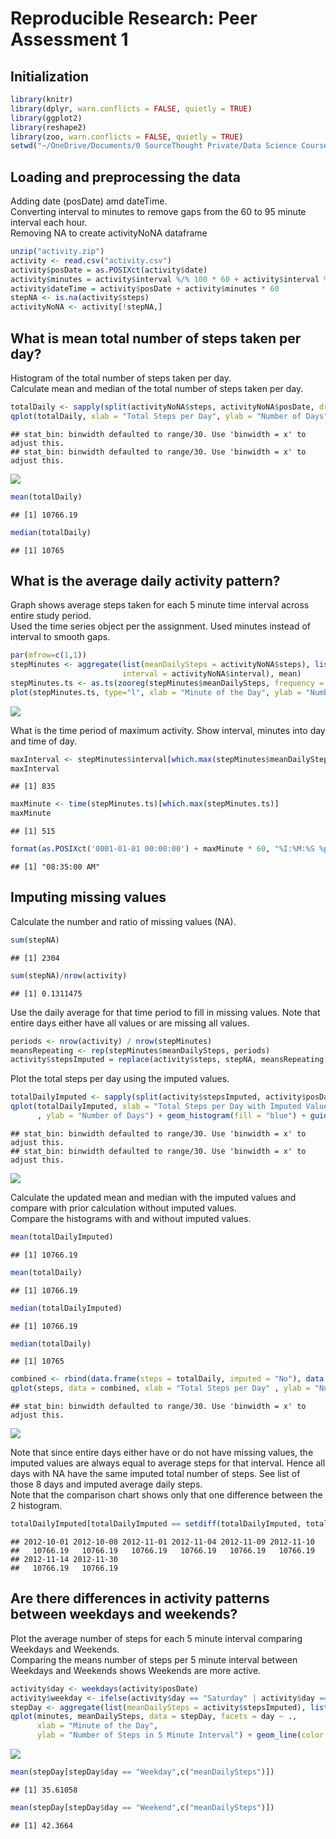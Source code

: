 # Reproducible Research: Peer Assessment 1
## Initialization


```r
library(knitr)
library(dplyr, warn.conflicts = FALSE, quietly = TRUE)
library(ggplot2)
library(reshape2)
library(zoo, warn.conflicts = FALSE, quietly = TRUE)
setwd("~/OneDrive/Documents/0 SourceThought Private/Data Science Course/repo/RepData_PeerAssessment1")
```

## Loading and preprocessing the data

Adding date (posDate) amd dateTime.  
Converting interval to minutes to remove gaps from the 60 to 95 minute interval each hour.  
Removing NA to create activityNoNA dataframe


```r
unzip("activity.zip")
activity <- read.csv("activity.csv")
activity$posDate = as.POSIXct(activity$date)
activity$minutes = activity$interval %/% 100 * 60 + activity$interval %% 100
activity$dateTime = activity$posDate + activity$minutes * 60
stepNA <- is.na(activity$steps)
activityNoNA <- activity[!stepNA,]
```

## What is mean total number of steps taken per day?

Histogram of the total number of steps taken per day.  
Calculate mean and median of the total number of steps taken per day.  


```r
totalDaily <- sapply(split(activityNoNA$steps, activityNoNA$posDate, drop = TRUE), sum)
qplot(totalDaily, xlab = "Total Steps per Day", ylab = "Number of Days") + geom_histogram(fill = "red") + guides(fill=FALSE)
```

```
## stat_bin: binwidth defaulted to range/30. Use 'binwidth = x' to adjust this.
## stat_bin: binwidth defaulted to range/30. Use 'binwidth = x' to adjust this.
```

![](PA1_template_files/figure-html/unnamed-chunk-1-1.png) 

```r
mean(totalDaily)
```

```
## [1] 10766.19
```

```r
median(totalDaily)
```

```
## [1] 10765
```

## What is the average daily activity pattern? 

Graph shows average steps taken for each 5 minute time interval across entire study period.  
Used the time series object per the assignment.   Used minutes instead of interval to smooth gaps.


```r
par(mfrow=c(1,1))
stepMinutes <- aggregate(list(meanDailySteps = activityNoNA$steps), list(minutes = activityNoNA$minutes, 
                         interval = activityNoNA$interval), mean)
stepMinutes.ts <- as.ts(zooreg(stepMinutes$meanDailySteps, frequency = .2, order.by = stepMinutes$minutes))
plot(stepMinutes.ts, type="l", xlab = "Minute of the Day", ylab = "Number of Steps in 5 Minute Interval")
```

![](PA1_template_files/figure-html/unnamed-chunk-2-1.png) 

What is the time period of maximum activity.   Show interval, minutes into day and time of day.


```r
maxInterval <- stepMinutes$interval[which.max(stepMinutes$meanDailySteps)]
maxInterval
```

```
## [1] 835
```

```r
maxMinute <- time(stepMinutes.ts)[which.max(stepMinutes.ts)]
maxMinute
```

```
## [1] 515
```

```r
format(as.POSIXct('0001-01-01 00:00:00') + maxMinute * 60, "%I:%M:%S %p") 
```

```
## [1] "08:35:00 AM"
```

## Imputing missing values

Calculate the number and ratio of missing values (NA).


```r
sum(stepNA)
```

```
## [1] 2304
```

```r
sum(stepNA)/nrow(activity)
```

```
## [1] 0.1311475
```

Use the daily average for that time period to fill in missing values.
Note that entire days either have all values or are missing all values.


```r
periods <- nrow(activity) / nrow(stepMinutes)
meansRepeating <- rep(stepMinutes$meanDailySteps, periods)
activity$stepsImputed = replace(activity$steps, stepNA, meansRepeating[stepNA])
```

Plot the total steps per day using the imputed values.  


```r
totalDailyImputed <- sapply(split(activity$stepsImputed, activity$posDate, drop = TRUE), sum)
qplot(totalDailyImputed, xlab = "Total Steps per Day with Imputed Values"
      , ylab = "Number of Days") + geom_histogram(fill = "blue") + guides(fill=FALSE)
```

```
## stat_bin: binwidth defaulted to range/30. Use 'binwidth = x' to adjust this.
## stat_bin: binwidth defaulted to range/30. Use 'binwidth = x' to adjust this.
```

![](PA1_template_files/figure-html/unnamed-chunk-6-1.png) 

Calculate the updated mean and median with the imputed values and compare with prior calculation without imputed values.  
Compare the histograms with and without imputed values.  


```r
mean(totalDailyImputed)
```

```
## [1] 10766.19
```

```r
mean(totalDaily)
```

```
## [1] 10766.19
```

```r
median(totalDailyImputed)
```

```
## [1] 10766.19
```

```r
median(totalDaily)
```

```
## [1] 10765
```

```r
combined <- rbind(data.frame(steps = totalDaily, imputed = "No"), data.frame(steps = totalDailyImputed, imputed = "Yes"))
qplot(steps, data = combined, xlab = "Total Steps per Day" , ylab = "Number of Days", fill = imputed, position = "dodge") 
```

```
## stat_bin: binwidth defaulted to range/30. Use 'binwidth = x' to adjust this.
```

![](PA1_template_files/figure-html/unnamed-chunk-7-1.png) 

Note that since entire days either have or do not have missing values, the imputed values are always equal to average steps
for that interval. 
Hence all days with NA have the same imputed total number of steps.  See list of those 8 days and imputed average daily steps.  
Note that the comparison chart shows only that one difference between the 2 histogram.  


```r
totalDailyImputed[totalDailyImputed == setdiff(totalDailyImputed, totalDaily)]
```

```
## 2012-10-01 2012-10-08 2012-11-01 2012-11-04 2012-11-09 2012-11-10 
##   10766.19   10766.19   10766.19   10766.19   10766.19   10766.19 
## 2012-11-14 2012-11-30 
##   10766.19   10766.19
```

## Are there differences in activity patterns between weekdays and weekends?

Plot the average number of steps for each 5 minute interval comparing Weekdays and Weekends.  
Comparing the means number of steps per 5 minute interval between Weekdays and Weekends shows Weekends are more active.


```r
activity$day <- weekdays(activity$posDate)
activity$weekday <- ifelse(activity$day == "Saturday" | activity$day == "Sunday", "Weekend", "Weekday")
stepDay <- aggregate(list(meanDailySteps = activity$stepsImputed), list(minutes = activity$minutes, day = activity$weekday), mean)
qplot(minutes, meanDailySteps, data = stepDay, facets = day ~ ., 
      xlab = "Minute of the Day",
      ylab = "Number of Steps in 5 Minute Interval") + geom_line(color = "blue")
```

![](PA1_template_files/figure-html/unnamed-chunk-9-1.png) 

```r
mean(stepDay[stepDay$day == "Weekday",c("meanDailySteps")])
```

```
## [1] 35.61058
```

```r
mean(stepDay[stepDay$day == "Weekend",c("meanDailySteps")])
```

```
## [1] 42.3664
```
